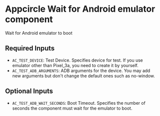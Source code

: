 # Appcircle Wait for Android emulator component

Wait for Android emulator to boot

## Required Inputs
- `AC_TEST_DEVICE`: Test Device. Specifies device for test. If you use emulator other than Pixel_3a, you need to create it by yourself.
- `AC_TEST_ADB_ARGUMENTS`: ADB arguments for the device. You may add new arguments but don't change the default ones such as no-window.

## Optional Inputs
- `AC_TEST_ADB_WAIT_SECONDS`: Boot Timeout. Specifies the number of seconds the component must wait for the emulator to boot.
